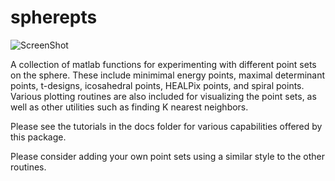 # spherepts
![ScreenShot](https://raw.github.com/gradywright/spherepts/master/docs/QuadPts.png)

A collection of matlab functions for experimenting with different point sets on the sphere.  These include 
minimimal energy points, maximal determinant points, t-designs, icosahedral points, HEALPix points, and spiral points.
Various plotting routines are also included for visualizing the point sets, as well as other utilities such
as finding K nearest neighbors. 

Please see the tutorials in the docs folder for various capabilities offered by this package.

Please consider adding your own point sets using a similar style to the other routines.


